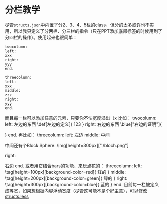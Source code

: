 # 分栏教学
尽管`structs.json`中内置了分2、3、4、5栏的class，但分的太多或许也不实用，所以我只定义了分两栏、分三栏的指令（只在PPT添加底部标签的时候用到了分四栏的操作）。使用起来也很简单：
```
twocolumn:
left:
xxx
right:
yyy
end.

threecolumn:
left:
xxx
middle:
zzz
right:
yyy
end.
```
而且每一栏可以添加任意的元素，只要你不怕宽度溢出（x
比如：
twocolumn:
left:
左边的东西
\def[左边的定义]{
123
}
right:
右边的东西
\blue["右边的证明"]{

}
end.
再比如：
threecolumn:
left:
左边
middle:
中间

中间还有个Block Sphere:
\img[height=300px]["./bloch.png"]

right:

右边
end.
或者用它结合bars的功能，来玩点花的：
threecolumn:
left:
\tag[height=100px][background-color=red]{
红的
}
middle:
\tag[height=200px][background-color=green]{
绿的
}
right:
\tag[height=300px][background-color=blue]{
蓝的
}
end.
目前每一栏被定义成等宽，如果想根据内容浮动宽度（尽管这可能不是个好主意），可以修改[structs.less](./../structs.less)